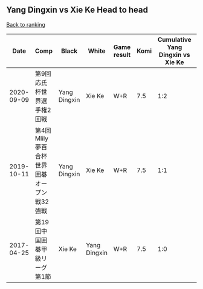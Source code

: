 ## Yang Dingxin vs Xie Ke Head to head

[Back to ranking](../../index.md)




| **Date** | **Comp** | **Black** | **White** | **Game result** | **Komi** | **Cumulative Yang Dingxin vs Xie Ke** | **Yang Dingxin streak** | **Xie Ke streak** | 
| --- | --- | --- | --- | --- | --- | --- | --- | --- |
| 2020-09-09 | 第9回応氏杯世界選手権2回戦 | Yang Dingxin | Xie Ke | W+R | 7.5 | 1:2 | 0 | 2 | 
| 2019-10-11 | 第4回Mlily夢百合杯世界囲碁オープン戦32強戦 | Yang Dingxin | Xie Ke | W+R | 7.5 | 1:1 | 0 | 1 | 
| 2017-04-25 | 第19回中国囲碁甲級リーグ第1節 | Xie Ke | Yang Dingxin | W+R | 7.5 | 1:0 | 1 | 0 |




